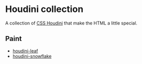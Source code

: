 # Houdini collection

A collection of [CSS Houdini](https://developer.mozilla.org/en-US/docs/Web/Houdini) that make the HTML a little special.

## Paint
- [houdini-leaf](/leaf)
- [houdini-snowflake](/snowflake)